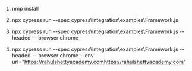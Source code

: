 

1. nmp install
2. npx cypress run --spec cypress\integration\examples\Framework.js
3. npx cypress run --spec cypress\integration\examples\Framework.js --headed -- browser chrome

4. npx cypress run --spec cypress\integration\examples\Framework.js --headed -- browser chrome --env url="https://rahulshettyacademy.comhttps://rahulshettyacademy.com"
